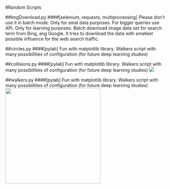 #Random Scripts

##ImgDownload.py
####[selenium, requests, multiprocessing]
Please don't use it in batch mode. Only for smal data purposes. For bigger queries use API.
Only for learning purposes.
Batch download  image data set for search term from Bing, ang Google. It tries to download the data with smallest possible influence for the web search traffic.

##circles.py
####[pylab]
Fun with matplotlib library. Walkers script with many possibilities of configuration (for future deep learning studies)

##collisions.py
####[pylab]
Fun with matplotlib library. Walkers script with many possibilities of configuration (for future deep learning studies)
![](http://i.imgur.com/7K29W1L.gif)

##walkers.py
####[pylab]
Fun with matplotlib library. Walkers script with many possibilities of configuration (for future deep learning studies)
<img src="https://github.com/tibicen/random-scripts/blob/master/walkers.jpg" width="300">
